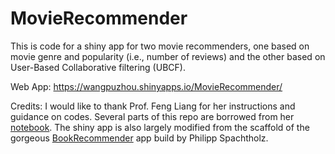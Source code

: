 # MovieRecommender

This is code for a shiny app for two movie recommenders, one based on movie genre and popularity (i.e., number of reviews) and the other based on User-Based Collaborative filtering (UBCF). 

Web App: https://wangpuzhou.shinyapps.io/MovieRecommender/


Credits:
I would like to thank Prof. Feng Liang for her instructions and guidance on codes. Several parts of this repo are borrowed from her [notebook](https://liangfgithub.github.io/Rcode_W13_Movie_RS.nb.html).
The shiny app is also largely modified from the scaffold of the gorgeous [BookRecommender](https://github.com/pspachtholz/BookRecommender) app build by Philipp Spachtholz. 
